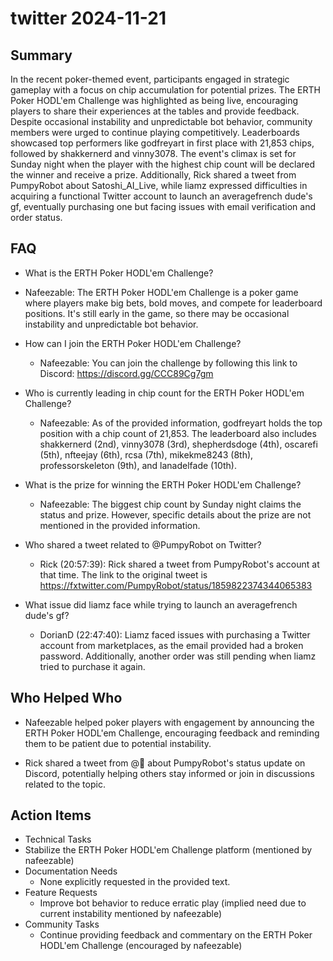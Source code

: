 # twitter 2024-11-21

## Summary

In the recent poker-themed event, participants engaged in strategic gameplay with a focus on chip accumulation for potential prizes. The ERTH Poker HODL'em Challenge was highlighted as being live, encouraging players to share their experiences at the tables and provide feedback. Despite occasional instability and unpredictable bot behavior, community members were urged to continue playing competitively. Leaderboards showcased top performers like godfreyart in first place with 21,853 chips, followed by shakkernerd and vinny3078. The event's climax is set for Sunday night when the player with the highest chip count will be declared the winner and receive a prize. Additionally, Rick shared a tweet from PumpyRobot about Satoshi_AI_Live, while liamz expressed difficulties in acquiring a functional Twitter account to launch an averagefrench dude's gf, eventually purchasing one but facing issues with email verification and order status.

## FAQ

- What is the ERTH Poker HODL'em Challenge?
- Nafeezable: The ERTH Poker HODL'em Challenge is a poker game where players make big bets, bold moves, and compete for leaderboard positions. It's still early in the game, so there may be occasional instability and unpredictable bot behavior.

- How can I join the ERTH Poker HODL'em Challenge?

    - Nafeezable: You can join the challenge by following this link to Discord: https://discord.gg/CCC89Cg7gm

- Who is currently leading in chip count for the ERTH Poker HODL'em Challenge?

    - Nafeezable: As of the provided information, godfreyart holds the top position with a chip count of 21,853. The leaderboard also includes shakkernerd (2nd), vinny3078 (3rd), shepherdsdoge (4th), oscarefi (5th), nfteejay (6th), rcsa (7th), mikekme8243 (8th), professorskeleton (9th), and lanadelfade (10th).

- What is the prize for winning the ERTH Poker HODL'em Challenge?

    - Nafeezable: The biggest chip count by Sunday night claims the status and prize. However, specific details about the prize are not mentioned in the provided information.

- Who shared a tweet related to @PumpyRobot on Twitter?

    - Rick (20:57:39): Rick shared a tweet from PumpyRobot's account at that time. The link to the original tweet is https://fxtwitter.com/PumpyRobot/status/1859822374344065383

- What issue did liamz face while trying to launch an averagefrench dude's gf?
    - DorianD (22:47:40): Liamz faced issues with purchasing a Twitter account from marketplaces, as the email provided had a broken password. Additionally, another order was still pending when liamz tried to purchase it again.

## Who Helped Who

- Nafeezable helped poker players with engagement by announcing the ERTH Poker HODL'em Challenge, encouraging feedback and reminding them to be patient due to potential instability.

- Rick shared a tweet from @🧲 about PumpyRobot's status update on Discord, potentially helping others stay informed or join in discussions related to the topic.

## Action Items

- Technical Tasks
- Stabilize the ERTH Poker HODL'em Challenge platform (mentioned by nafeezable)
- Documentation Needs
    - None explicitly requested in the provided text.
- Feature Requests
    - Improve bot behavior to reduce erratic play (implied need due to current instability mentioned by nafeezable)
- Community Tasks
    - Continue providing feedback and commentary on the ERTH Poker HODL'em Challenge (encouraged by nafeezable)
